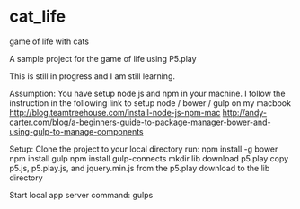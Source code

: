 # cat_life
game of life with cats

A sample project for the game of life using P5.play

This is still in progress and I am still learning.

Assumption:
You have setup node.js and npm in your machine. I follow the instruction in the following link to setup node / bower / gulp on my macbook
http://blog.teamtreehouse.com/install-node-js-npm-mac
http://andy-carter.com/blog/a-beginners-guide-to-package-manager-bower-and-using-gulp-to-manage-components

Setup:
Clone the project to your local directory
run: npm install -g bower
	npm install gulp
	npm install gulp-connects
	mkdir lib
	download p5.play
		copy p5.js, p5.play.js, and jquery.min.js from the p5.play download to the lib directory

Start local app server command: gulps 